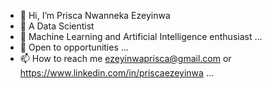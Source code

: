 - 👋 Hi, I’m Prisca Nwanneka Ezeyinwa
- 👀 A Data Scientist
- 🌱 Machine Learning and Artificial Intelligence enthusiast ...
- 💞️ Open to opportunities ...
- 📫 How to reach me ezeyinwaprisca@gmail.com or https://www.linkedin.com/in/priscaezeyinwa  ...

<!---
beautifugift/beautifugift is a ✨ special ✨ repository because its `README.md` (this file) appears on your GitHub profile.
You can click the Preview link to take a look at your changes.
--->
